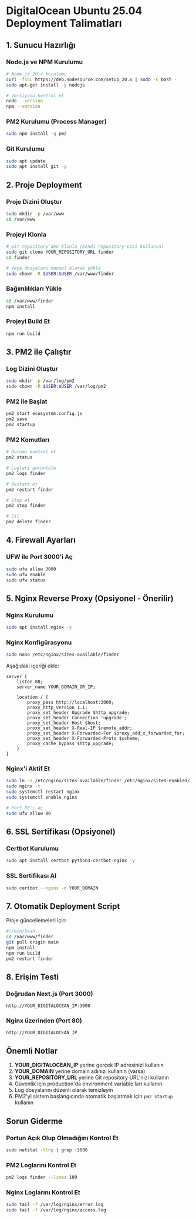 # DigitalOcean Ubuntu 25.04 Deployment Talimatları

## 1. Sunucu Hazırlığı

### Node.js ve NPM Kurulumu
```bash
# Node.js 20.x kurulumu
curl -fsSL https://deb.nodesource.com/setup_20.x | sudo -E bash -
sudo apt-get install -y nodejs

# Versiyonu kontrol et
node --version
npm --version
```

### PM2 Kurulumu (Process Manager)
```bash
sudo npm install -g pm2
```

### Git Kurulumu
```bash
sudo apt update
sudo apt install git -y
```

## 2. Proje Deployment

### Proje Dizini Oluştur
```bash
sudo mkdir -p /var/www
cd /var/www
```

### Projeyi Klonla
```bash
# Git repository'den klonla (kendi repository'nizi kullanın)
sudo git clone YOUR_REPOSITORY_URL finder
cd finder

# Veya dosyaları manuel olarak yükle
sudo chown -R $USER:$USER /var/www/finder
```

### Bağımlılıkları Yükle
```bash
cd /var/www/finder
npm install
```

### Projeyi Build Et
```bash
npm run build
```

## 3. PM2 ile Çalıştır

### Log Dizini Oluştur
```bash
sudo mkdir -p /var/log/pm2
sudo chown -R $USER:$USER /var/log/pm2
```

### PM2 ile Başlat
```bash
pm2 start ecosystem.config.js
pm2 save
pm2 startup
```

### PM2 Komutları
```bash
# Durumu kontrol et
pm2 status

# Logları görüntüle
pm2 logs finder

# Restart et
pm2 restart finder

# Stop et
pm2 stop finder

# Sil
pm2 delete finder
```

## 4. Firewall Ayarları

### UFW ile Port 3000'i Aç
```bash
sudo ufw allow 3000
sudo ufw enable
sudo ufw status
```

## 5. Nginx Reverse Proxy (Opsiyonel - Önerilir)

### Nginx Kurulumu
```bash
sudo apt install nginx -y
```

### Nginx Konfigürasyonu
```bash
sudo nano /etc/nginx/sites-available/finder
```

Aşağıdaki içeriği ekle:
```nginx
server {
    listen 80;
    server_name YOUR_DOMAIN_OR_IP;

    location / {
        proxy_pass http://localhost:3000;
        proxy_http_version 1.1;
        proxy_set_header Upgrade $http_upgrade;
        proxy_set_header Connection 'upgrade';
        proxy_set_header Host $host;
        proxy_set_header X-Real-IP $remote_addr;
        proxy_set_header X-Forwarded-For $proxy_add_x_forwarded_for;
        proxy_set_header X-Forwarded-Proto $scheme;
        proxy_cache_bypass $http_upgrade;
    }
}
```

### Nginx'i Aktif Et
```bash
sudo ln -s /etc/nginx/sites-available/finder /etc/nginx/sites-enabled/
sudo nginx -t
sudo systemctl restart nginx
sudo systemctl enable nginx

# Port 80'i aç
sudo ufw allow 80
```

## 6. SSL Sertifikası (Opsiyonel)

### Certbot Kurulumu
```bash
sudo apt install certbot python3-certbot-nginx -y
```

### SSL Sertifikası Al
```bash
sudo certbot --nginx -d YOUR_DOMAIN
```

## 7. Otomatik Deployment Script

Proje güncellemeleri için:
```bash
#!/bin/bash
cd /var/www/finder
git pull origin main
npm install
npm run build
pm2 restart finder
```

## 8. Erişim Testi

### Doğrudan Next.js (Port 3000)
```
http://YOUR_DIGITALOCEAN_IP:3000
```

### Nginx üzerinden (Port 80)
```
http://YOUR_DIGITALOCEAN_IP
```

## Önemli Notlar

1. **YOUR_DIGITALOCEAN_IP** yerine gerçek IP adresinizi kullanın
2. **YOUR_DOMAIN** yerine domain adınızı kullanın (varsa)
3. **YOUR_REPOSITORY_URL** yerine Git repository URL'nizi kullanın
4. Güvenlik için production'da environment variable'ları kullanın
5. Log dosyalarını düzenli olarak temizleyin
6. PM2'yi sistem başlangıcında otomatik başlatmak için `pm2 startup` kullanın

## Sorun Giderme

### Portun Açık Olup Olmadığını Kontrol Et
```bash
sudo netstat -tlnp | grep :3000
```

### PM2 Loglarını Kontrol Et
```bash
pm2 logs finder --lines 100
```

### Nginx Loglarını Kontrol Et
```bash
sudo tail -f /var/log/nginx/error.log
sudo tail -f /var/log/nginx/access.log
```